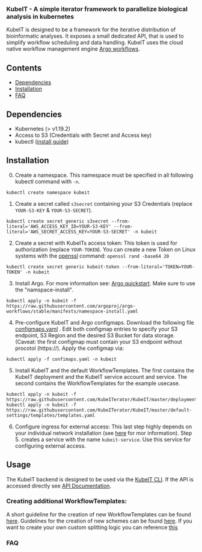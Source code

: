 ### KubeIT - A simple iterator framework to parallelize biological analysis in kubernetes

KubeIT is designed to be a framework for the iterative distribution of bioinformatic analyses. 
It exposes a small dedicated API, that is used to simplify workflow scheduling and data handling.
KubeIT uses the cloud native workflow management engine [Argo workflows](https://github.com/argoproj/argo-workflows).


## Contents
- [Dependencies](#dependencies)
- [Installation](#installation)
- [FAQ](#faq)


## Dependencies

- Kubernetes (> v1.19.2)
- Access to S3 (Credentials with Secret and Access key)
- kubectl ([install guide](https://kubernetes.io/docs/tasks/tools/install-kubectl/))

## Installation

0. Create a namespace. This namespace must be specified in all following kubectl command with `-n`.
```
kubectl create namespace kubeit
```

1. Create a secret called `s3secret` containing your S3 Credentials (replace `YOUR-S3-KEY` & `YOUR-S3-SECRET`).

```
kubectl create secret generic s3secret --from-literal='AWS_ACCESS_KEY_ID=YOUR-S3-KEY' --from-literal='AWS_SECRET_ACCESS_KEY=YOUR-S3-SECRET' -n kubeit
```

2. Create a secret with KubeITs access token: This token is used for authorization (replace `YOUR-TOKEN`). You can create a new Token on Linux systems with the [openssl](https://www.openssl.org/) command: `openssl rand -base64 20`

```
kubectl create secret generic kubeit-token --from-literal='TOKEN=YOUR-TOKEN' -n kubeit
```

3. Install Argo. For more information see: [Argo quickstart](https://github.com/argoproj/argo-workflows/blob/master/docs/quick-start.md). Make sure to use the "namspace-install".

```
kubectl apply -n kubeit -f https://raw.githubusercontent.com/argoproj/argo-workflows/stable/manifests/namespace-install.yaml
```

4. Pre-configure KubeIT and Argo configmaps. Download the following file [configmaps.yaml](/default-settings/configmaps.yaml) . Edit both configmap entries to specify your S3 endpoint, S3 Region and the desired S3 Bucket for data storage. (Caveat: the first configmap must contain your S3 endpoint without procotol (https://). Apply the configmap via:

```
kubectl apply -f confimaps.yaml -n kubeit
```

5. Install KubeIT and the default WorkflowTemplates. The first contains the KubeIT deployment and the KubeIT service account and service. The second contains the WorkflowTemplates for the example usecase.

```
kubectl apply -n kubeit -f https://raw.githubusercontent.com/KubeITerator/KubeIT/master/deployment.yaml
kubectl apply -n kubeit -f https://raw.githubusercontent.com/KubeITerator/KubeIT/master/default-settings/templates/templates.yaml
```

6. Configure ingress for external access: This last step highly depends on your individual network installation (see [here](https://kubernetes.io/docs/concepts/services-networking/ingress/) for mor information). 
Step 5. creates a service with the name `kubeit-service`. Use this service for configuring external access.
   
## Usage

The KubeIT backend is designed to be used via the [KubeIT CLI](https://github.com/KubeITerator/KubeIT-CLI). If the API is accessed directly see [API Documentation](/API/router/APIDocumentation.md).

### Creating additional WorkflowTemplates:

A short guideline for the creation of new WorkflowTemplates can be found [here](/default-settings/TEMPLATEDOC.md). Guidelines for the creation of new schemes can be found [here](https://github.com/KubeITerator/KubeIT-CLI/blob/master/docs/GUIDELINES.md). If you want to create your own custom splitting logic you can reference [this](https://github.com/KubeITerator/biosplitter)

### FAQ




